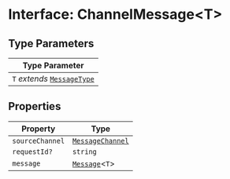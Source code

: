# Interface: ChannelMessage<T\>

## Type Parameters

| Type Parameter |
| ------ |
| `T` *extends* [`MessageType`](../../message-types/enumerations/message-type.md) |

## Properties

| Property | Type |
| ------ | ------ |
| `sourceChannel` | [`MessageChannel`](../../channel-messenger-types/enumerations/message-channel.md) |
| `requestId?` | `string` |
| `message` | [`Message`](../../message-types/type-aliases/message.md)<`T`\> |
